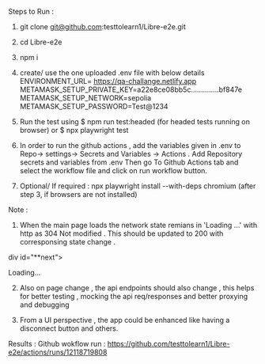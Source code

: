 Steps to Run :

1. git clone git@github.com:testtolearn1/Libre-e2e.git
2. cd Libre-e2e
3. npm i
4. create/ use the one uploaded .env file with below details
   ENVIRONMENT_URL= https://qa-challange.netlify.app
   METAMASK_SETUP_PRIVATE_KEY=a22e8ce08bb5c..............bf847e
   METAMASK_SETUP_NETWORK=sepolia
   METAMASK_SETUP_PASSWORD=Test@1234
5. Run the test using $ npm run test:headed (for headed tests running on browser)
   or $ npx playwright test
6. In order to run the github actions , add the variables given in .env to Repo-> settings-> Secrets and Variables -> Actions . Add Repository secrets and variables from .env
   Then go To Github Actions tab and select the workflow file and click on run workflow button.

7. Optional/ If required : npx playwright install --with-deps chromium (after step 3, if browsers are not installed)

Note :

1. When the main page loads the network state remians in 'Loading ...' with http as 304 Not modified . This should be updated to 200 with corresponsing state change .

div id="\*\*next">

<div class="mx-4" data-test="AppPage**Div\_\_content">
<p class="text-white-700">Loading...</p>
</div>

2. Also on page change , the api endpoints should also change , this helps for better testing , mocking the api req/responses and better proxying and debugging

3. From a UI perspective , the app could be enhanced like having a disconnect button and others.

Results :
Github wokflow run : https://github.com/testtolearn1/Libre-e2e/actions/runs/12118719808
